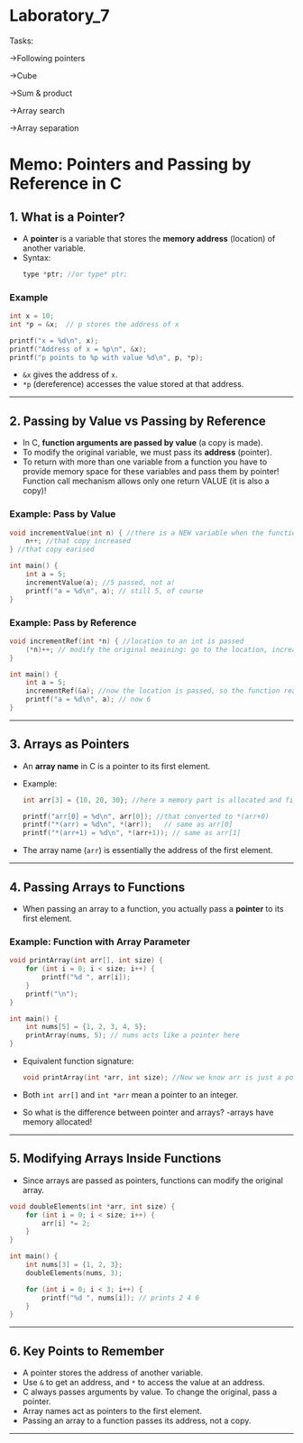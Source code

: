# Laboratory_7

Tasks:

->Following pointers

->Cube

->Sum & product

->Array search

->Array separation



# Memo: Pointers and Passing by Reference in C

## 1. What is a Pointer?

- A **pointer** is a variable that stores the **memory address** (location) of another variable.
- Syntax:
  ```c
  type *ptr; //or type* ptr;
  ```

### Example
```c
int x = 10;
int *p = &x;  // p stores the address of x

printf("x = %d\n", x);
printf("Address of x = %p\n", &x);
printf("p points to %p with value %d\n", p, *p);
```

- `&x` gives the address of `x`.
- `*p` (dereference) accesses the value stored at that address.

---

## 2. Passing by Value vs Passing by Reference

- In C, **function arguments are passed by value** (a copy is made).
- To modify the original variable, we must pass its **address** (pointer).
- To return with more than one variable from a function you have to provide memory space for these variables and pass them by pointer!
  Function call mechanism allows only one return VALUE (it is also a copy)!

### Example: Pass by Value
```c
void incrementValue(int n) { //there is a NEW variable when the function called, initialized by argument
    n++; //that copy increased
} //that copy earised

int main() {
    int a = 5;
    incrementValue(a); //5 passed, not a!
    printf("a = %d\n", a); // still 5, of course
}
```

### Example: Pass by Reference
```c
void incrementRef(int *n) { //location to an int is passed
    (*n)++; // modify the original meaining: go to the location, increase the value you found there!
}

int main() {
    int a = 5;
    incrementRef(&a); //now the location is passed, so the function reaches the variable!
    printf("a = %d\n", a); // now 6
}
```

---

## 3. Arrays as Pointers

- An **array name** in C is a pointer to its first element.
- Example:
  ```c
  int arr[3] = {10, 20, 30}; //here a memory part is allocated and filled with the numbers, arr is the safekeeper of the array

  printf("arr[0] = %d\n", arr[0]); //that converted to *(arr+0)
  printf("*(arr) = %d\n", *(arr));   // same as arr[0]
  printf("*(arr+1) = %d\n", *(arr+1)); // same as arr[1]
  ```

- The array name (`arr`) is essentially the address of the first element.

---

## 4. Passing Arrays to Functions

- When passing an array to a function, you actually pass a **pointer** to its first element.

### Example: Function with Array Parameter
```c
void printArray(int arr[], int size) {
    for (int i = 0; i < size; i++) {
        printf("%d ", arr[i]);
    }
    printf("\n");
}

int main() {
    int nums[5] = {1, 2, 3, 4, 5};
    printArray(nums, 5); // nums acts like a pointer here
}
```

- Equivalent function signature:
  ```c
  void printArray(int *arr, int size); //Now we know arr is just a pointer, it does not know the array's size! we always need to pass it too!
  ```

- Both `int arr[]` and `int *arr` mean a pointer to an integer.

- So what is the difference between pointer and arrays? -arrays have memory allocated!
---

## 5. Modifying Arrays Inside Functions

- Since arrays are passed as pointers, functions can modify the original array.

```c
void doubleElements(int *arr, int size) {
    for (int i = 0; i < size; i++) {
        arr[i] *= 2;
    }
}

int main() {
    int nums[3] = {1, 2, 3};
    doubleElements(nums, 3);

    for (int i = 0; i < 3; i++) {
        printf("%d ", nums[i]); // prints 2 4 6
    }
}
```

---

## 6. Key Points to Remember
- A pointer stores the address of another variable.
- Use `&` to get an address, and `*` to access the value at an address.
- C always passes arguments by value. To change the original, pass a pointer.
- Array names act as pointers to the first element.
- Passing an array to a function passes its address, not a copy.

---


